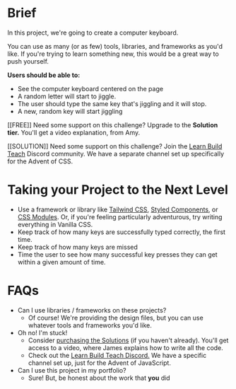# Brief

In this project, we're going to create a computer keyboard.

You can use as many (or as few) tools, libraries, and frameworks as you'd like. If you're trying to learn something new, this would be a great way to push yourself.

**Users should be able to:**

-   See the computer keyboard centered on the page
-   A random letter will start to jiggle.
-   The user should type the same key that's jiggling and it will stop.
-   A new, random key will start jiggling

[[FREE]] Need some support on this challenge? Upgrade to the **Solution tier.** You'll get a video explanation, from Amy.

[[SOLUTION]] Need some support on this challenge? Join the [Learn Build Teach](http://learnbuildteach.com) Discord community. We have a separate channel set up specifically for the Advent of CSS.

# **Taking your Project to the Next Level**

-   Use a framework or library like [Tailwind CSS](https://tailwindcss.com/), [Styled Components](https://styled-components.com/), or [CSS Modules](https://github.com/css-modules/css-modules). Or, if you're feeling particularly adventurous, try writing everything in Vanilla CSS.
-   Keep track of how many keys are successfully typed correctly, the first time.
-   Keep track of how many keys are missed
-   Time the user to see how many successful key presses they can get within a given amount of time.

# **FAQs**

-   Can I use libraries / frameworks on these projects?
    -   Of course! We're providing the design files, but you can use whatever tools and frameworks you'd like.
-   Oh no! I'm stuck!
    -   Consider [purchasing the Solutions](http://adventofcss.com) (if you haven't already). You'll get access to a video, where James explains how to write all the code.
    -   Check out the [Learn Build Teach Discord.](http://learnbuidteach.com) We have a specific channel set up, just for the Advent of JavaScript.
-   Can I use this project in my portfolio?
    -   Sure! But, be honest about the work that **you** did
